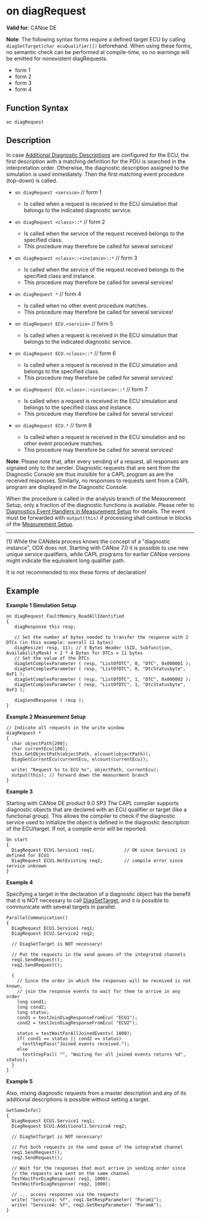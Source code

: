 # on diagRequest

**Valid for**: CANoe DE

**Note**: The following syntax forms require a defined target ECU by calling `diagSetTarget(char ecuQualifier[])` beforehand. When using these forms, no semantic check can be performed at compile-time, so no warnings will be emitted for nonexistent diagRequests.

- form 1
- form 2
- form 3
- form 4

## Function Syntax

`on diagRequest`

## Description

In case [Additional Diagnostic Descriptions](../../../CANoeCANalyzer/Diagnostics/DiagISOTPconfig/DiagDescr/DiagDescAdditional.md) are configured for the ECU, the first description with a matching definition for the PDU is searched in the interpretation order. Otherwise, the diagnostic description assigned to the simulation is used immediately. Then the first matching event procedure (top-down) is called.

- `on diagRequest <service>` // form 1
  - Is called when a request is received in the ECU simulation that belongs to the indicated diagnostic service.

- `on diagRequest <class>::*` // form 2
  - Is called when the service of the request received belongs to the specified class.
  - This procedure may therefore be called for several services!

- `on diagRequest <class>::<instance>::*` // form 3
  - Is called when the service of the request received belongs to the specified class and instance.
  - This procedure may therefore be called for several services!

- `on diagRequest *` // form 4
  - Is called when no other event procedure matches.
  - This procedure may therefore be called for several services!

- `on diagRequest ECU.<service>` // form 5
  - Is called when a request is received in the ECU simulation that belongs to the indicated diagnostic service.

- `on diagRequest ECU.<class>::*` // form 6
  - Is called when a request is received in the ECU simulation and belongs to the specified class.
  - This procedure may therefore be called for several services!

- `on diagRequest ECU.<class>::<instance>::*` // form 7
  - Is called when a request is received in the ECU simulation and belongs to the specified class and instance.
  - This procedure may therefore be called for several services!

- `on diagRequest ECU.*` // form 8
  - Is called when a request is received in the ECU simulation and no other event procedure matches.
  - This procedure may therefore be called for several services!

**Note**: Please note that, after every sending of a request, all responses are signaled only to the sender. Diagnostic requests that are sent from the Diagnostic Console are thus invisible for a CAPL program as are the received responses. Similarly, no responses to requests sent from a CAPL program are displayed in the Diagnostic Console.

When the procedure is called in the analysis branch of the Measurement Setup, only a fraction of the diagnostic functions is available. Please refer to [Diagnostics Event Handlers in Measurement Setup](../CAPLfunctionsDiagnosticsEventHandlerAnalysisBranch.md) for details. The event must be forwarded with `output(this)` if processing shall continue in blocks of the [Measurement Setup](../../../CANoeCANalyzer/Windows/MeasurementSetup/MeasurementSetupWindow.md).

_______________________

(1) While the CANdela process knows the concept of a "diagnostic instance", ODX does not. Starting with CANoe 7.0 it is possible to use new unique service qualifiers, while CAPL programs for earlier CANoe versions might indicate the equivalent long qualifier path.

It is not recommended to mix these forms of declaration!

## Example

**Example 1 Simulation Setup**

```plaintext
on diagRequest FaultMemory_ReadAllIdentified
{
   diagResponse this resp;

   // Set the number of bytes needed to transfer the response with 2 DTCs (in this example: overall 11 bytes)
   diagResize( resp, 11); // 3 Bytes Header (SID, Subfunction, AvailabilityMask) + 2 * 4 Bytes for DTCs = 11 bytes
   // Set the value of the DTCs
   diagSetComplexParameter ( resp, "ListOfDTC", 0, "DTC", 0x000001 );
   diagSetComplexParameter ( resp, "ListOfDTC", 0, "DtcStatusbyte", 0xF1 );
   diagSetComplexParameter ( resp, "ListOfDTC", 1, "DTC", 0x000002 );
   diagSetComplexParameter ( resp, "ListOfDTC", 1, "DtcStatusbyte", 0xF3 );

   diagSendResponse ( resp );
}
```

**Example 2 Measurement Setup**

```plaintext
// Indicate all requests in the write window
diagRequest *
{
  char objectPath[200];
  char currentEcu[100];
  this.GetObjectPath(objectPath, elcount(objectPath));
  DiagGetCurrentEcu(currentEcu, elcount(currentEcu));

  write( "Request %s to ECU %s", objectPath, currentEcu);
  output(this); // forward down the measurment branch
}
```

**Example 3**

Starting with CANoe DE product 9.0 SP3 The CAPL compiler supports diagnostic objects that are declared with an ECU qualifier or target (like a functional group). This allows the compiler to check if the diagnostic service used to initialize the object is defined in the diagnostic description of the ECU/target. If not, a compile error will be reported.

```plaintext
On start
{
  DiagRequest ECU1.Service1 req1;           // OK since Service1 is defined for ECU1
  DiagRequest ECU1.NotExisting req2;        // compile error since service unknown
}
```

**Example 4**

Specifying a target in the declaration of a diagnostic object has the benefit that it is NOT necessary to call [DiagSetTarget](../Functions/CAPLfunctionDiagSetTarget.md), and it is possible to communicate with several targets in parallel.

```plaintext
ParallelCommunication()
{
  DiagRequest ECU1.Service1 req1;
  DiagRequest ECU2.Service2 req2;

  // DiagSetTarget is NOT necessary!

  // Put the requests in the send queues of the integrated channels
  req1.SendRequest();
  req2.SendRequest();

  {
    // Since the order in which the responses will be received is not known,
    // join the response events to wait for them to arrive in any order
    long cond1;
    long cond2;
    long status;
    cond1 = testJoinDiagResponseFromEcu( "ECU1");
    cond2 = testJoinDiagResponseFromEcu( "ECU2");

    status = testWaitForAllJoinedEvents( 1000);
    if( cond1 == status || cond2 == status)
      testStepPass("Joined events received.");
    else
      testStepFail( "", "Waiting for all joined events returns %d", status);
  }
}
```

**Example 5**

Also, mixing diagnostic requests from a master description and any of its additional descriptions is possible without setting a target.

```plaintext
GetSomeInfo()
{
  DiagRequest ECU1.Service1 req1;
  DiagRequest ECU1.Additional1.ServiceA req2;

  // DiagSetTarget is NOT necessary!

  // Put both requests in the send queue of the integrated channel
  req1.SendRequest();
  req2.SendRequest();

  // Wait for the responses that must arrive in sending order since
  // the requests are sent on the same channel
  TestWaitForDiagResponse( req1, 1000);
  TestWaitForDiagResponse( req2, 1000);

  // ... access responses via the requests
  write( "Service1: %f", req1.GetRespParameter( "Param1");
  write( "ServiceA: %f", req2.GetRespParameter( "ParamA");
}
```
